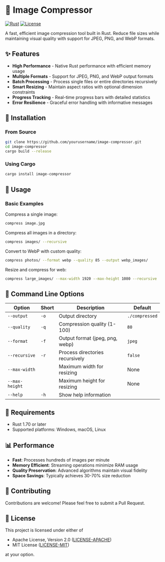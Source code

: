 # 🎨 Image Compressor

[![Rust](https://img.shields.io/badge/rust-1.70+-orange.svg)](https://www.rust-lang.org)
[![License](https://img.shields.io/badge/license-MIT%20OR%20Apache--2.0-blue.svg)](LICENSE)

A fast, efficient image compression tool built in Rust. Reduce file sizes while maintaining visual quality with support for JPEG, PNG, and WebP formats.

## ✨ Features

- **High Performance** - Native Rust performance with efficient memory usage
- **Multiple Formats** - Support for JPEG, PNG, and WebP output formats
- **Batch Processing** - Process single files or entire directories recursively
- **Smart Resizing** - Maintain aspect ratios with optional dimension constraints
- **Progress Tracking** - Real-time progress bars with detailed statistics
- **Error Resilience** - Graceful error handling with informative messages

## 🚀 Installation

### From Source
```bash
git clone https://github.com/yourusername/image-compressor.git
cd image-compressor
cargo build --release
```

### Using Cargo
```bash
cargo install image-compressor
```

## 📖 Usage

### Basic Examples

Compress a single image:
```bash
compress image.jpg
```

Compress all images in a directory:
```bash
compress images/ --recursive
```

Convert to WebP with custom quality:
```bash
compress photos/ --format webp --quality 85 --output webp_images/
```

Resize and compress for web:
```bash
compress large_images/ --max-width 1920 --max-height 1080 --recursive
```

## 🎯 Command Line Options

| Option | Short | Description | Default |
|--------|-------|-------------|---------|
| `--output` | `-o` | Output directory | `./compressed` |
| `--quality` | `-q` | Compression quality (1-100) | `80` |
| `--format` | `-f` | Output format (jpeg, png, webp) | `jpeg` |
| `--recursive` | `-r` | Process directories recursively | `false` |
| `--max-width` | | Maximum width for resizing | None |
| `--max-height` | | Maximum height for resizing | None |
| `--help` | `-h` | Show help information | |

## 🔧 Requirements

- Rust 1.70 or later
- Supported platforms: Windows, macOS, Linux

## 📊 Performance

- **Fast**: Processes hundreds of images per minute
- **Memory Efficient**: Streaming operations minimize RAM usage
- **Quality Preservation**: Advanced algorithms maintain visual fidelity
- **Space Savings**: Typically achieves 30-70% size reduction

## 🤝 Contributing

Contributions are welcome! Please feel free to submit a Pull Request.

## 📄 License

This project is licensed under either of

- Apache License, Version 2.0 ([LICENSE-APACHE](LICENSE-APACHE))
- MIT License ([LICENSE-MIT](LICENSE-MIT))

at your option.